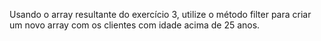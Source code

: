 Usando o array resultante do exercício 3, utilize o método filter para criar um novo array com os clientes com idade acima de 25 anos.